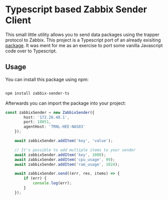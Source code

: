 # Typescript based Zabbix Sender Client

This small little utility allows you to send data packages using the trapper protocol to Zabbix. This project is a Typescript port of an already exisiting [package](https://www.npmjs.com/package/node-zabbix-sender). It was ment for me as an exercise to port some vanilla Javascript code over to Typescript.

## Usage

You can install this package using npm:

```bash

npm install zabbix-sender-ts

```

Afterwards you can import the package into your project:

```typescript
const zabbixSender = new ZabbixSender({
        host: '172.26.48.1',
        port: 10051,
        agentHost: 'TRNL-HEE-NAS03'
    });

    await zabbixSender.addItem('key', 'value');

    // It's possible to add multiple items to your sender
    await zabbixSender.addItem('key', 1000);
    await zabbixSender.addItem('cpu_usage', 99);
    await zabbixSender.addItem('ram_usage', 1024);

    await zabbixSender.send((err, res, items) => {
        if (err) {
            console.log(err);
        }
    }); 
```
